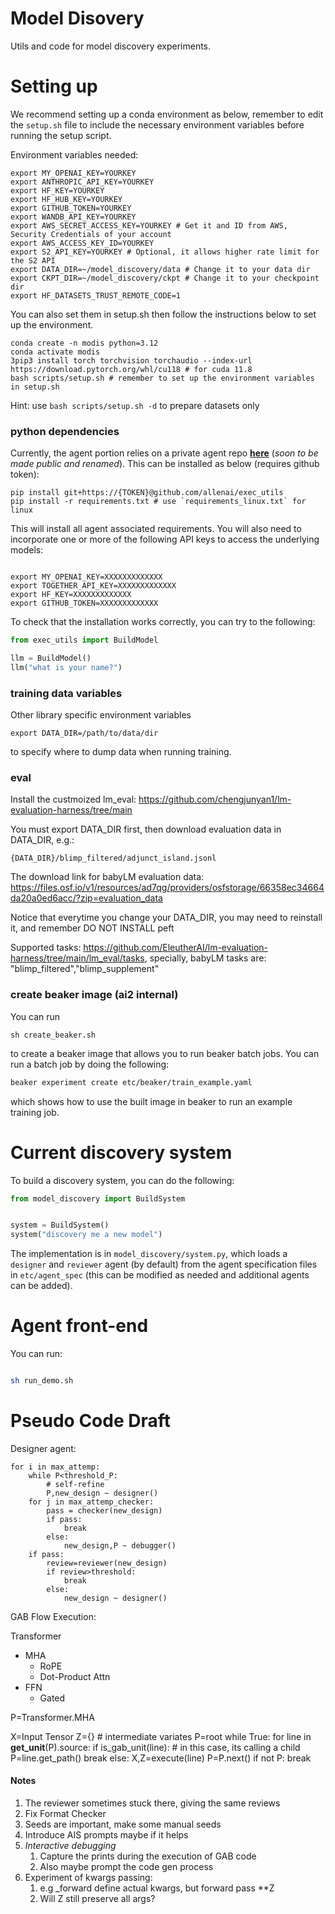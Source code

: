 # Model Disovery 

Utils and code for model discovery experiments. 

# Setting up 


We recommend setting up a conda environment as below, remember to edit the `setup.sh` file to include the necessary environment variables before running the setup script.

Environment variables needed: 
```shell
export MY_OPENAI_KEY=YOURKEY
export ANTHROPIC_API_KEY=YOURKEY
export HF_KEY=YOURKEY
export HF_HUB_KEY=YOURKEY
export GITHUB_TOKEN=YOURKEY
export WANDB_API_KEY=YOURKEY
export AWS_SECRET_ACCESS_KEY=YOURKEY # Get it and ID from AWS, Security Credentials of your account
export AWS_ACCESS_KEY_ID=YOURKEY 
export S2_API_KEY=YOURKEY # Optional, it allows higher rate limit for the S2 API
export DATA_DIR=~/model_discovery/data # Change it to your data dir
export CKPT_DIR=~/model_discovery/ckpt # Change it to your checkpoint dir
export HF_DATASETS_TRUST_REMOTE_CODE=1
```
You can also set them in setup.sh then follow the instructions below to set up the environment.

```shell
conda create -n modis python=3.12
conda activate modis
3pip3 install torch torchvision torchaudio --index-url https://download.pytorch.org/whl/cu118 # for cuda 11.8
bash scripts/setup.sh # remember to set up the environment variables in setup.sh
```

Hint: use ```bash scripts/setup.sh -d``` to prepare datasets only

### python dependencies 
Currently, the agent portion relies on a private agent repo [**here**](https://github.com/allenai/exec_utils) (*soon to be made public and renamed*). This can be installed as below (requires github token):
```shell
pip install git+https://{TOKEN}@github.com/allenai/exec_utils
pip install -r requirements.txt # use `requirements_linux.txt` for linux
```

This will install all agent associated requirements. You will also need to incorporate one or more of the following API
keys to access the underlying models: 
```shell

export MY_OPENAI_KEY=XXXXXXXXXXXXX
export TOGETHER_API_KEY=XXXXXXXXXXXXX
export HF_KEY=XXXXXXXXXXXXX
export GITHUB_TOKEN=XXXXXXXXXXXXX
```

To check that the installation works correctly, you can try to the following: 
```python
from exec_utils import BuildModel

llm = BuildModel()
llm("what is your name?")
```

### training data variables 
Other library specific environment variables 
```
export DATA_DIR=/path/to/data/dir
```
to specify where to dump data when running training. 

### eval 

Install the custmoized lm_eval: https://github.com/chengjunyan1/lm-evaluation-harness/tree/main

You must export DATA_DIR first, then download evaluation data in DATA_DIR, e.g.:
```
{DATA_DIR}/blimp_filtered/adjunct_island.jsonl
```
The download link for babyLM evaluation data: https://files.osf.io/v1/resources/ad7qg/providers/osfstorage/66358ec34664da20a0ed6acc/?zip=evaluation_data 

Notice that everytime you change your DATA_DIR, you may need to reinstall it, and remember DO NOT INSTALL peft

Supported tasks: https://github.com/EleutherAI/lm-evaluation-harness/tree/main/lm_eval/tasks, specially, babyLM tasks are: "blimp_filtered","blimp_supplement"

### create beaker image (ai2 internal) 
You can run 
```
sh create_beaker.sh 
```
to create a beaker image that allows you to run beaker batch jobs. You
can run a batch job by doing the following: 
```bash 
beaker experiment create etc/beaker/train_example.yaml

```
which shows how to use the built image in beaker to run an example
training job. 

# Current discovery system 

To build a discovery system, you can do the following: 
```python
from model_discovery import BuildSystem 


system = BuildSystem() 
system("discovery me a new model") 
```
The implementation is in `model_discovery/system.py`, which loads a `designer` and `reviewer` agent (by default) from the agent specification files in `etc/agent_spec` (this can be modified as needed and additional agents can be added). 

# Agent front-end 

You can run: 
```bash

sh run_demo.sh
```


# Pseudo Code Draft

Designer agent:

```
for i in max_attemp:
    while P<threshold_P:
        # self-refine
        P,new_design ~ designer()
    for j in max_attemp_checker:
        pass = checker(new_design)
        if pass:
            break
        else:
            new_design,P ~ debugger()
    if pass:
        review=reviewer(new_design)
        if review>threshold:
            break
        else:
            new_design ~ designer()
```

GAB Flow Execution:

Transformer
 - MHA
   - RoPE
   - Dot-Product Attn
 - FFN
   - Gated

P=Transformer.MHA

X=Input Tensor
Z={} # intermediate variates
P=root
while True:
    for line in **get_unit**(P).source:
        if is_gab_unit(line): # in this case, its calling a child
            P=line.get_path()
            break
        else:
            X,Z=execute(line)
    P=P.next()
    if not P:
        break

        




#### Notes


1. The reviewer sometimes stuck there, giving the same reviews
2. Fix Format Checker
3. Seeds are important, make some manual seeds
4. Introduce AIS prompts maybe if it helps
5. *Interactive debugging*
   1. Capture the prints during the execution of GAB code
   2. Also maybe prompt the code gen process
6. Experiment of kwargs passing:
   1. e.g _forward define actual kwargs, but forward pass **Z
   2. Will Z still preserve all args?

